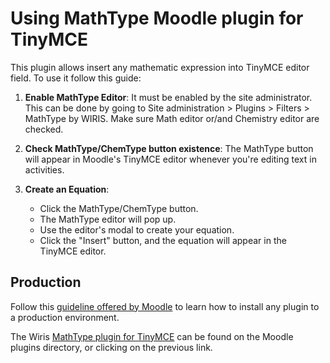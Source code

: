 # Using MathType Moodle plugin for TinyMCE

This plugin allows insert any mathematic expression into TinyMCE editor field. To use it follow this guide:

1. **Enable MathType Editor**: It must be enabled by the site administrator. This can be done by going to Site administration > Plugins > Filters > MathType by WIRIS. Make sure Math editor or/and Chemistry editor are checked.

2. **Check MathType/ChemType button existence**: The MathType button will appear in Moodle's TinyMCE editor whenever you're editing text in activities.

3. **Create an Equation**: 
    * Click the MathType/ChemType button.
    * The MathType editor will pop up.
    * Use the editor's modal to create your equation.
    * Click the "Insert" button, and the equation will appear in the TinyMCE editor.

## Production

Follow this [guideline offered by Moodle](https://docs.moodle.org/405/en/Installing_plugins#Installing_a_plugin) to learn how to install any plugin to a production environment.

The Wiris [MathType plugin for TinyMCE](https://moodle.org/plugins/tiny_wiris) can be found on the Moodle plugins directory, or clicking on the previous link.
